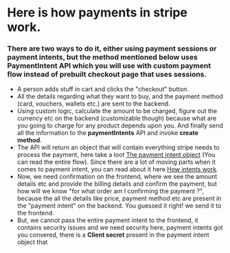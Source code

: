# Here is how payments in stripe work.

### There are two ways to do it, either using payment sessions or payment intents, but the method mentioned below uses PaymentIntent API which you will use with custom payment flow instead of prebuilt checkout page that uses sessions.

- A person adds stuff in cart and clicks the "checkout" button.
- All the details regarding what they want to buy, and the payment method (card, vouchers, wallets etc.) are sent to the backend.
- Using custom logic, calculate the amount to be charged, figure out the currency etc on the backend (customizable though) because what are you going to charge for any product depends upon you. And finally send all the information to the **paymentIntents** API and invoke **create method**.
- The API will return an object that will contain everything stripe needs to process the payment, here take a loot [The payment intent object](https://stripe.com/docs/api/payment_intents/object?lang=node) (You can read the entire flow). Since there are a lot of moving parts when it comes to payment intent, you can read about it here [How intents work](https://stripe.com/docs/payments/intents).
- Now, we need confirmation on the frontend, where we see the amount details etc and provide the billing details and confirm the payment, but how will we know "for what order am I confirming the payment ?", because the all the details like price, payment method etc are present in the "payment intent" on the backend. You guessed it right! we send it to the frontend.
- But, we cannot pass the entire payment intent to the frontend, it contains security issues and we need security here, payment intents got you convered, there is a **Client secret** present in the payment intent object that 